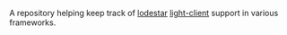 A repository helping keep track of [lodestar](https://github.com/ChainSafe/lodestar/) [light-client](https://github.com/ChainSafe/lodestar/tree/unstable/packages/light-client) support in various frameworks.